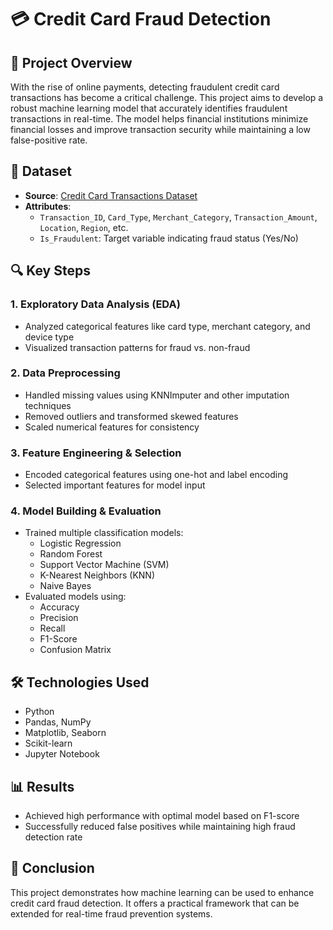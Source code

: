 # 💳 Credit Card Fraud Detection

## 🧾 Project Overview

With the rise of online payments, detecting fraudulent credit card transactions has become a critical challenge. This project aims to develop a robust machine learning model that accurately identifies fraudulent transactions in real-time. The model helps financial institutions minimize financial losses and improve transaction security while maintaining a low false-positive rate.

## 📁 Dataset

- **Source**: [Credit Card Transactions Dataset](https://raw.githubusercontent.com/ArchanaInsights/Datasets/refs/heads/main/credit_card_transactions.csv)
- **Attributes**:
  - `Transaction_ID`, `Card_Type`, `Merchant_Category`, `Transaction_Amount`, `Location`, `Region`, etc.
  - `Is_Fraudulent`: Target variable indicating fraud status (Yes/No)

## 🔍 Key Steps

### 1. Exploratory Data Analysis (EDA)
- Analyzed categorical features like card type, merchant category, and device type
- Visualized transaction patterns for fraud vs. non-fraud

### 2. Data Preprocessing
- Handled missing values using KNNImputer and other imputation techniques
- Removed outliers and transformed skewed features
- Scaled numerical features for consistency

### 3. Feature Engineering & Selection
- Encoded categorical features using one-hot and label encoding
- Selected important features for model input

### 4. Model Building & Evaluation
- Trained multiple classification models:
  - Logistic Regression
  - Random Forest
  - Support Vector Machine (SVM)
  - K-Nearest Neighbors (KNN)
  - Naive Bayes
- Evaluated models using:
  - Accuracy
  - Precision
  - Recall
  - F1-Score
  - Confusion Matrix

## 🛠️ Technologies Used
- Python
- Pandas, NumPy
- Matplotlib, Seaborn
- Scikit-learn
- Jupyter Notebook

## 📊 Results
- Achieved high performance with optimal model based on F1-score
- Successfully reduced false positives while maintaining high fraud detection rate

## 📌 Conclusion
This project demonstrates how machine learning can be used to enhance credit card fraud detection. It offers a practical framework that can be extended for real-time fraud prevention systems.
